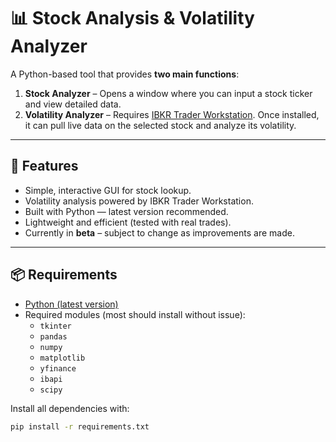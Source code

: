 # 📊 Stock Analysis & Volatility Analyzer

A Python-based tool that provides **two main functions**:

1. **Stock Analyzer** – Opens a window where you can input a stock ticker and view detailed data.  
2. **Volatility Analyzer** – Requires [IBKR Trader Workstation](https://www.interactivebrokers.com/en/trading/ib-api.php). Once installed, it can pull live data on the selected stock and analyze its volatility.  

---

## 🚀 Features
- Simple, interactive GUI for stock lookup.
- Volatility analysis powered by IBKR Trader Workstation.
- Built with Python — latest version recommended.
- Lightweight and efficient (tested with real trades).
- Currently in **beta** – subject to change as improvements are made.

---

## 📦 Requirements
- [Python (latest version)](https://www.python.org/downloads/)
- Required modules (most should install without issue):
  - `tkinter`
  - `pandas`
  - `numpy`
  - `matplotlib`
  - `yfinance`
  - `ibapi`
  - `scipy`

Install all dependencies with:
```bash
pip install -r requirements.txt
